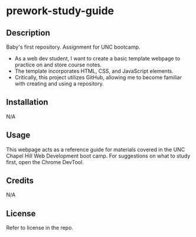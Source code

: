 # prework-study-guide

## Description

Baby's first repository. Assignment for UNC bootcamp.

- As a web dev student, I want to create a basic template webpage to practice on and store course notes.
- The template incorporates HTML, CSS, and JavaScript elements.
- Critically, this project utilizes GitHub, allowing me to become familiar with creating and using a repository.


## Installation

N/A

## Usage

This webpage acts as a reference guide for materials covered in the UNC Chapel Hill Web Development boot camp. For suggestions on what to study first, open the Chrome DevTool.

## Credits

N/A

## License

Refer to license in the repo.
